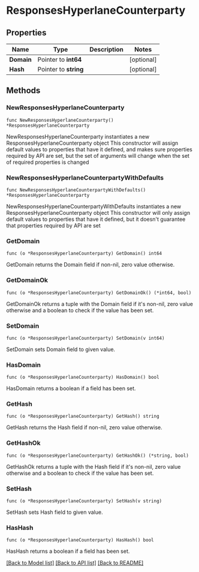 # ResponsesHyperlaneCounterparty

## Properties

Name | Type | Description | Notes
------------ | ------------- | ------------- | -------------
**Domain** | Pointer to **int64** |  | [optional] 
**Hash** | Pointer to **string** |  | [optional] 

## Methods

### NewResponsesHyperlaneCounterparty

`func NewResponsesHyperlaneCounterparty() *ResponsesHyperlaneCounterparty`

NewResponsesHyperlaneCounterparty instantiates a new ResponsesHyperlaneCounterparty object
This constructor will assign default values to properties that have it defined,
and makes sure properties required by API are set, but the set of arguments
will change when the set of required properties is changed

### NewResponsesHyperlaneCounterpartyWithDefaults

`func NewResponsesHyperlaneCounterpartyWithDefaults() *ResponsesHyperlaneCounterparty`

NewResponsesHyperlaneCounterpartyWithDefaults instantiates a new ResponsesHyperlaneCounterparty object
This constructor will only assign default values to properties that have it defined,
but it doesn't guarantee that properties required by API are set

### GetDomain

`func (o *ResponsesHyperlaneCounterparty) GetDomain() int64`

GetDomain returns the Domain field if non-nil, zero value otherwise.

### GetDomainOk

`func (o *ResponsesHyperlaneCounterparty) GetDomainOk() (*int64, bool)`

GetDomainOk returns a tuple with the Domain field if it's non-nil, zero value otherwise
and a boolean to check if the value has been set.

### SetDomain

`func (o *ResponsesHyperlaneCounterparty) SetDomain(v int64)`

SetDomain sets Domain field to given value.

### HasDomain

`func (o *ResponsesHyperlaneCounterparty) HasDomain() bool`

HasDomain returns a boolean if a field has been set.

### GetHash

`func (o *ResponsesHyperlaneCounterparty) GetHash() string`

GetHash returns the Hash field if non-nil, zero value otherwise.

### GetHashOk

`func (o *ResponsesHyperlaneCounterparty) GetHashOk() (*string, bool)`

GetHashOk returns a tuple with the Hash field if it's non-nil, zero value otherwise
and a boolean to check if the value has been set.

### SetHash

`func (o *ResponsesHyperlaneCounterparty) SetHash(v string)`

SetHash sets Hash field to given value.

### HasHash

`func (o *ResponsesHyperlaneCounterparty) HasHash() bool`

HasHash returns a boolean if a field has been set.


[[Back to Model list]](../README.md#documentation-for-models) [[Back to API list]](../README.md#documentation-for-api-endpoints) [[Back to README]](../README.md)


